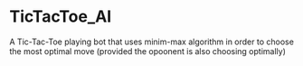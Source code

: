 # TicTacToe_AI

A Tic-Tac-Toe playing bot that uses minim-max algorithm in order to choose the most optimal move (provided the opoonent is also choosing optimally)
